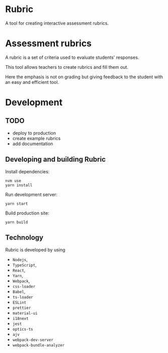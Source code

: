 # Rubric

A tool for creating interactive assessment rubrics.

# Assessment rubrics

A rubric is a set of criteria used to evaluate students' responses.

This tool allows teachers to create rubrics and fill them out.

Here the emphasis is not on grading but giving feedback to the student with
an easy and efficient tool.

# Development

## TODO

- deploy to production
- create example rubrics
- add documentation

## Developing and building Rubric

Install dependencies:

```
nvm use
yarn install
```

Run development server:

```
yarn start
```

Build production site:

```
yarn build
```

## Technology

Rubric is developed by using

- `Nodejs`,
- `TypeScript`,
- `React`,
- `Yarn`,
- `Webpack`,
- `css-loader`
- `Babel`,
- `ts-loader`
- `ESLint`
- `prettier`
- `material-ui`
- `i18next`
- `jest`
- `optics-ts`
- `ajv`
- `webpack-dev-server`
- `webpack-bundle-analyzer`
